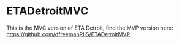# ETADetroitMVC

This is the MVC version of ETA Detroit, find the MVP version here:
https://github.com/dfreemanRIIS/ETADetroitMVP
